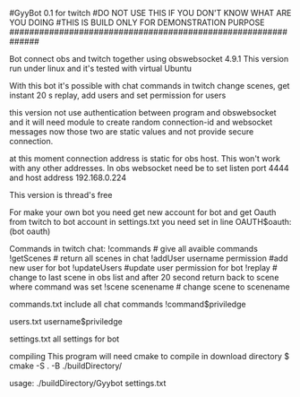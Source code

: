 #GyyBot 0.1 for twitch
#DO NOT USE THIS IF YOU DON'T KNOW WHAT ARE YOU DOING
#THIS IS BUILD ONLY FOR DEMONSTRATION PURPOSE
##############################################################

Bot connect obs and twitch together using obswebsocket 4.9.1
This version run under linux and it's tested with virtual Ubuntu

With this bot it's possible with chat commands in twitch change scenes,
get instant 20 s replay, add users and set permission for users

this version not use authentication between program and obswebsocket and
it will need module to create random connection-id and websocket messages
now those two are static values and not provide secure connection.

at this moment connection address is static for obs host. This won't work with any other
addresses. In obs websocket need be to set listen port 4444 and host address 192.168.0.224

This version is thread's free

For make your own bot you need get new account for bot and get Oauth from twitch to bot account
in settings.txt you need set in line OAUTH$oauth:(bot oauth)

Commands in twitch chat:
!commands # give all avaible commands
!getScenes # return all scenes in chat
!addUser username permission #add new user for bot
!updateUsers #update user permission for bot
!replay # change to last scene in obs list and after 20 second return back to scene where command was set
!scene scenename # change scene to scenename

commands.txt include all chat commands
!command$priviledge

users.txt
username$priviledge

settings.txt
all settings for bot

compiling
This program will need cmake to compile
in download directory
$ cmake -S . -B ./buildDirectory/

usage:
./buildDirectory/Gyybot settings.txt

